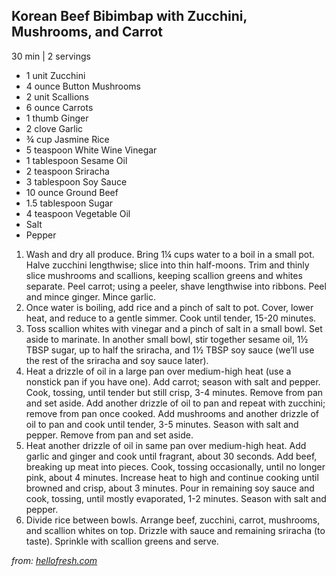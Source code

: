 <div id="859935f3318fc5482bcbdec6bfaab17f4fd6c73a"></div>

## Korean Beef Bibimbap with Zucchini, Mushrooms, and Carrot

30 min | 2 servings

* 1 unit Zucchini
* 4 ounce Button Mushrooms
* 2 unit Scallions
* 6 ounce Carrots
* 1 thumb Ginger
* 2 clove Garlic
* ¾ cup Jasmine Rice
* 5 teaspoon White Wine Vinegar
* 1 tablespoon Sesame Oil
* 2 teaspoon Sriracha
* 3 tablespoon Soy Sauce
* 10 ounce Ground Beef
* 1\.5 tablespoon Sugar
* 4 teaspoon Vegetable Oil
* Salt
* Pepper

<!-- -->
1. Wash and dry all produce\. Bring 1¼ cups water to a boil in a small pot\. Halve zucchini lengthwise; slice into thin half\-moons\. Trim and thinly slice mushrooms and scallions, keeping scallion greens and whites separate\. Peel carrot; using a peeler, shave lengthwise into ribbons\. Peel and mince ginger\. Mince garlic\.
2. Once water is boiling, add rice and a pinch of salt to pot\. Cover, lower heat, and reduce to a gentle simmer\. Cook until tender, 15\-20 minutes\.
3. Toss scallion whites with vinegar and a pinch of salt in a small bowl\. Set aside to marinate\. In another small bowl, stir together sesame oil, 1½ TBSP sugar, up to half the sriracha, and 1½ TBSP soy sauce \(we’ll use the rest of the sriracha and soy sauce later\)\.
4. Heat a drizzle of oil in a large pan over medium\-high heat \(use a nonstick pan if you have one\)\. Add carrot; season with salt and pepper\. Cook, tossing, until tender but still crisp, 3\-4 minutes\. Remove from pan and set aside\. Add another drizzle of oil to pan and repeat with zucchini; remove from pan once cooked\. Add mushrooms and another drizzle of oil to pan and cook until tender, 3\-5 minutes\. Season with salt and pepper\. Remove from pan and set aside\.
5. Heat another drizzle of oil in same pan over medium\-high heat\. Add garlic and ginger and cook until fragrant, about 30 seconds\. Add beef, breaking up meat into pieces\. Cook, tossing occasionally, until no longer pink, about 4 minutes\. Increase heat to high and continue cooking until browned and crisp, about 3 minutes\. Pour in remaining soy sauce and cook, tossing, until mostly evaporated, 1\-2 minutes\. Season with salt and pepper\.
6. Divide rice between bowls\. Arrange beef, zucchini, carrot, mushrooms, and scallion whites on top\. Drizzle with sauce and remaining sriracha \(to taste\)\. Sprinkle with scallion greens and serve\.


_from:_ [_hellofresh\.com_](https://www\.hellofresh\.com/recipes/korean\-beef\-bibimbap\-5ab3b883ae08b53bb4024952)

